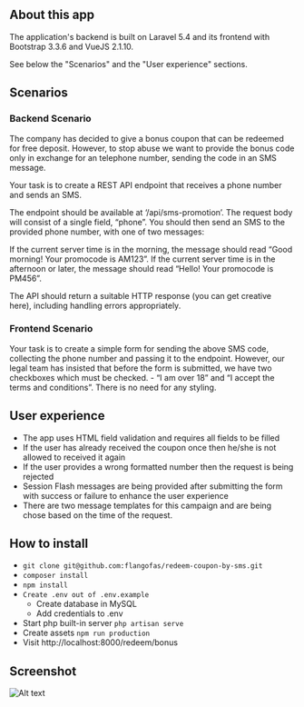 ## About this app

The application's backend is built on Laravel 5.4 and its frontend with Bootstrap 3.3.6 and VueJS 2.1.10.

See below the "Scenarios" and the "User experience" sections.

## Scenarios

### Backend Scenario

The company has decided to give a bonus coupon that can be redeemed for free deposit. However, to stop abuse we want to provide the bonus code only in exchange for an telephone number, sending the code in an SMS message.

Your task is to create a REST API endpoint that receives a phone number and sends an SMS.

The endpoint should be available at ‘/api/sms-promotion’. The request body will consist of a single field, “phone”. You should then send an SMS to the provided phone number, with one of two messages:

If the current server time is in the morning, the message should read “Good morning! Your promocode is AM123”.
If the current server time is in the afternoon or later, the message should read “Hello! Your promocode is PM456”.

The API should return a suitable HTTP response (you can get creative here), including handling errors appropriately.


### Frontend Scenario

Your task is to create a simple form for sending the above SMS code, collecting the phone number and passing it to the endpoint.
However, our legal team has insisted that before the form is submitted, we have two checkboxes which must be checked. - “I am over 18” and “I accept the terms and conditions”. There is no need for any styling.

## User experience

- The app uses HTML field validation and requires all fields to be filled
- If the user has already received the coupon once then he/she is not allowed to received it again
- If the user provides a wrong formatted number then the request is being rejected
- Session Flash messages are being provided after submitting the form with success or failure to enhance the user experience
- There are two message templates for this campaign and are being chose based on the time of the request.


## How to install

- `git clone git@github.com:flangofas/redeem-coupon-by-sms.git`
- `composer install`
- `npm install`
- `Create .env out of .env.example`
    - Create database in MySQL
    - Add credentials to .env
- Start php built-in server `php artisan serve`
- Create assets `npm run production`
- Visit http://localhost:8000/redeem/bonus

## Screenshot

![Alt text](https://raw.githubusercontent.com/flangofas/redeem-coupon-by-sms/master/screenshot.png "Screenshot")
